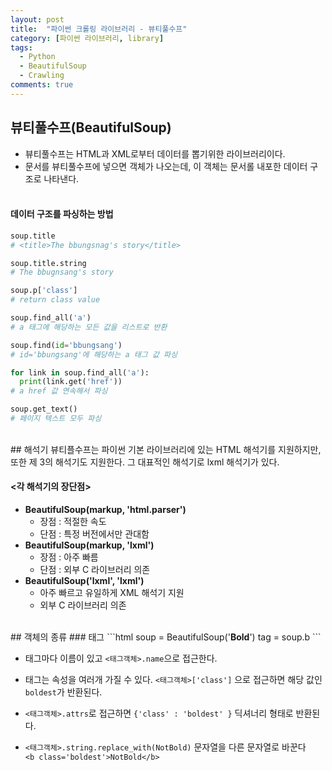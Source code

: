 ```yaml
---
layout: post
title:  "파이썬 크롤링 라이브러리 - 뷰티풀수프"
category: [파이썬 라이브러리, library]
tags:
  - Python
  - BeautifulSoup
  - Crawling
comments: true
---
```


## 뷰티풀수프(BeautifulSoup)
- 뷰티풀수프는 HTML과 XML로부터 데이터를 뽑기위한 라이브러리이다.
- 문서를 뷰티풀수프에 넣으면 객체가 나오는데, 이 객체는 문서롤 내포한 데이터 구조로 나타낸다.<br><br>

#### 데이터 구조를 파싱하는 방법
```python
soup.title
# <title>The bbungsnag's story</title>

soup.title.string
# The bbugnsang's story

soup.p['class']
# return class value

soup.find_all('a')
# a 태그에 해당하는 모든 값을 리스트로 반환

soup.find(id='bbungsang')
# id='bbungsang'에 해당하는 a 태그 값 파싱

for link in soup.find_all('a'):
  print(link.get('href'))
# a href 값 연속해서 파싱

soup.get_text()
# 페이지 텍스트 모두 파싱
```
<br>
## 해석기
뷰티플수프는 파이썬 기본 라이브러리에 있는 HTML 해석기를 지원하지만, 또한 제 3의 해석기도 지원한다. 그 대표적인 해석기로 lxml 해석기가 있다.

#### <각 해석기의 장단점\>
- **BeautifulSoup(markup, 'html.parser')**
  - 장점 : 적절한 속도
  - 단점 : 특정 버전에서만 관대함
- **BeautifulSoup(markup, 'lxml')**
  - 장점 : 아주 빠름
  - 단점 : 외부 C 라이브러리 의존
- **BeautifulSoup('lxml', 'lxml')**
  - 아주 빠르고 유일하게 XML 해석기 지원
  - 외부 C 라이브러리 의존

<br>
## 객체의 종류
### 태그
```html
<!-- 태그 객체 생성 -->
soup = BeautifulSoup('<b class="boldest">Bold</b>')
tag = soup.b
```

- 태그마다 이름이 있고 `<태그객체>.name`으로 접근한다.

- 태그는 속성을 여러개 가질 수 있다. `<태그객체>['class']` 으로 접근하면 해당 값인 `boldest`가 반환된다.

- `<태그객체>.attrs`로 접근하면 `{'class' : 'boldest' }` 딕셔너리 형태로 반환된다.

- `<태그객체>.string.replace_with(NotBold)` 문자열을 다른 문자열로 바꾼다 <br>
`<b class='boldest'>NotBold</b>`
